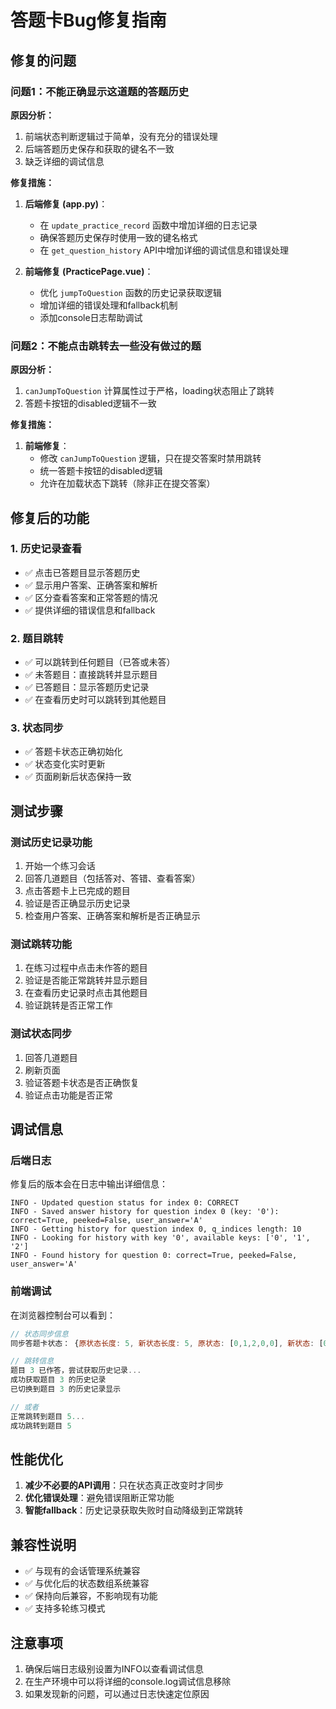 # 答题卡Bug修复指南

## 修复的问题

### 问题1：不能正确显示这道题的答题历史
**原因分析：**
1. 前端状态判断逻辑过于简单，没有充分的错误处理
2. 后端答题历史保存和获取的键名不一致
3. 缺乏详细的调试信息

**修复措施：**
1. **后端修复 (app.py)**：
   - 在 `update_practice_record` 函数中增加详细的日志记录
   - 确保答题历史保存时使用一致的键名格式
   - 在 `get_question_history` API中增加详细的调试信息和错误处理

2. **前端修复 (PracticePage.vue)**：
   - 优化 `jumpToQuestion` 函数的历史记录获取逻辑
   - 增加详细的错误处理和fallback机制
   - 添加console日志帮助调试

### 问题2：不能点击跳转去一些没有做过的题
**原因分析：**
1. `canJumpToQuestion` 计算属性过于严格，loading状态阻止了跳转
2. 答题卡按钮的disabled逻辑不一致

**修复措施：**
1. **前端修复**：
   - 修改 `canJumpToQuestion` 逻辑，只在提交答案时禁用跳转
   - 统一答题卡按钮的disabled逻辑
   - 允许在加载状态下跳转（除非正在提交答案）

## 修复后的功能

### 1. 历史记录查看
- ✅ 点击已答题目显示答题历史
- ✅ 显示用户答案、正确答案和解析
- ✅ 区分查看答案和正常答题的情况
- ✅ 提供详细的错误信息和fallback

### 2. 题目跳转
- ✅ 可以跳转到任何题目（已答或未答）
- ✅ 未答题目：直接跳转并显示题目
- ✅ 已答题目：显示答题历史记录
- ✅ 在查看历史时可以跳转到其他题目

### 3. 状态同步
- ✅ 答题卡状态正确初始化
- ✅ 状态变化实时更新
- ✅ 页面刷新后状态保持一致

## 测试步骤

### 测试历史记录功能
1. 开始一个练习会话
2. 回答几道题目（包括答对、答错、查看答案）
3. 点击答题卡上已完成的题目
4. 验证是否正确显示历史记录
5. 检查用户答案、正确答案和解析是否正确显示

### 测试跳转功能
1. 在练习过程中点击未作答的题目
2. 验证是否能正常跳转并显示题目
3. 在查看历史记录时点击其他题目
4. 验证跳转是否正常工作

### 测试状态同步
1. 回答几道题目
2. 刷新页面
3. 验证答题卡状态是否正确恢复
4. 验证点击功能是否正常

## 调试信息

### 后端日志
修复后的版本会在日志中输出详细信息：
```
INFO - Updated question status for index 0: CORRECT
INFO - Saved answer history for question index 0 (key: '0'): correct=True, peeked=False, user_answer='A'
INFO - Getting history for question index 0, q_indices length: 10
INFO - Looking for history with key '0', available keys: ['0', '1', '2']
INFO - Found history for question 0: correct=True, peeked=False, user_answer='A'
```

### 前端调试
在浏览器控制台可以看到：
```javascript
// 状态同步信息
同步答题卡状态： {原状态长度: 5, 新状态长度: 5, 原状态: [0,1,2,0,0], 新状态: [0,1,2,1,0]}

// 跳转信息
题目 3 已作答，尝试获取历史记录...
成功获取题目 3 的历史记录
已切换到题目 3 的历史记录显示

// 或者
正常跳转到题目 5...
成功跳转到题目 5
```

## 性能优化

1. **减少不必要的API调用**：只在状态真正改变时才同步
2. **优化错误处理**：避免错误阻断正常功能
3. **智能fallback**：历史记录获取失败时自动降级到正常跳转

## 兼容性说明

- ✅ 与现有的会话管理系统兼容
- ✅ 与优化后的状态数组系统兼容
- ✅ 保持向后兼容，不影响现有功能
- ✅ 支持多轮练习模式

## 注意事项

1. 确保后端日志级别设置为INFO以查看调试信息
2. 在生产环境中可以将详细的console.log调试信息移除
3. 如果发现新的问题，可以通过日志快速定位原因 